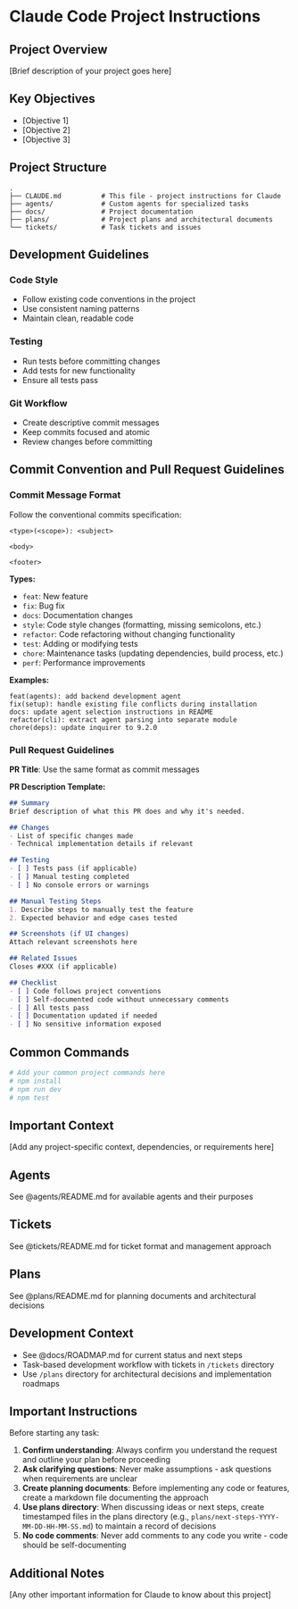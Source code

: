 # Claude Code Project Instructions

## Project Overview
[Brief description of your project goes here]

## Key Objectives
- [Objective 1]
- [Objective 2]
- [Objective 3]

## Project Structure
```
.
├── CLAUDE.md          # This file - project instructions for Claude
├── agents/            # Custom agents for specialized tasks
├── docs/              # Project documentation
├── plans/             # Project plans and architectural documents
└── tickets/           # Task tickets and issues
```

## Development Guidelines

### Code Style
- Follow existing code conventions in the project
- Use consistent naming patterns
- Maintain clean, readable code

### Testing
- Run tests before committing changes
- Add tests for new functionality
- Ensure all tests pass

### Git Workflow
- Create descriptive commit messages
- Keep commits focused and atomic
- Review changes before committing

## Commit Convention and Pull Request Guidelines

### Commit Message Format
Follow the conventional commits specification:
```
<type>(<scope>): <subject>

<body>

<footer>
```

**Types:**
- `feat`: New feature
- `fix`: Bug fix
- `docs`: Documentation changes
- `style`: Code style changes (formatting, missing semicolons, etc.)
- `refactor`: Code refactoring without changing functionality
- `test`: Adding or modifying tests
- `chore`: Maintenance tasks (updating dependencies, build process, etc.)
- `perf`: Performance improvements

**Examples:**
```
feat(agents): add backend development agent
fix(setup): handle existing file conflicts during installation
docs: update agent selection instructions in README
refactor(cli): extract agent parsing into separate module
chore(deps): update inquirer to 9.2.0
```

### Pull Request Guidelines

**PR Title**: Use the same format as commit messages

**PR Description Template:**
```markdown
## Summary
Brief description of what this PR does and why it's needed.

## Changes
- List of specific changes made
- Technical implementation details if relevant

## Testing
- [ ] Tests pass (if applicable)
- [ ] Manual testing completed
- [ ] No console errors or warnings

## Manual Testing Steps
1. Describe steps to manually test the feature
2. Expected behavior and edge cases tested

## Screenshots (if UI changes)
Attach relevant screenshots here

## Related Issues
Closes #XXX (if applicable)

## Checklist
- [ ] Code follows project conventions
- [ ] Self-documented code without unnecessary comments
- [ ] All tests pass
- [ ] Documentation updated if needed
- [ ] No sensitive information exposed
```

## Common Commands
```bash
# Add your common project commands here
# npm install
# npm run dev
# npm test
```

## Important Context
[Add any project-specific context, dependencies, or requirements here]

## Agents
See @agents/README.md for available agents and their purposes

## Tickets
See @tickets/README.md for ticket format and management approach

## Plans
See @plans/README.md for planning documents and architectural decisions

## Development Context 

- See @docs/ROADMAP.md for current status and next steps
- Task-based development workflow with tickets in `/tickets` directory
- Use `/plans` directory for architectural decisions and implementation roadmaps

## Important Instructions

Before starting any task:
1. **Confirm understanding**: Always confirm you understand the request and outline your plan before proceeding
2. **Ask clarifying questions**: Never make assumptions - ask questions when requirements are unclear
3. **Create planning documents**: Before implementing any code or features, create a markdown file documenting the approach
4. **Use plans directory**: When discussing ideas or next steps, create timestamped files in the plans directory (e.g., `plans/next-steps-YYYY-MM-DD-HH-MM-SS.md`) to maintain a record of decisions
5. **No code comments**: Never add comments to any code you write - code should be self-documenting

## Additional Notes
[Any other important information for Claude to know about this project]